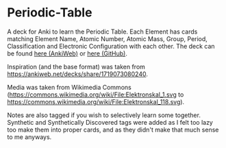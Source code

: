 # Periodic-Table
A deck for Anki to learn the Periodic Table. Each Element has cards matching Element Name, Atomic Number, Atomic Mass, Group, Period, Classification and Electronic Configuration with each other.
The deck can be found [here (AnkiWeb)](https://ankiweb.net/shared/info/590030838) or [here (GitHub)](https://github.com/SuhasK903/Anki/blob/main/Decks/Periodic-Table/Periodic%20Table%20of%20the%20Elements.apkg).

Inspiration (and the base format) was taken from https://ankiweb.net/decks/share/1719073080240.

Media was taken from Wikimedia Commons (https://commons.wikimedia.org/wiki/File:Elektronskal_1.svg to https://commons.wikimedia.org/wiki/File:Elektronskal_118.svg).

Notes are also tagged if you wish to selectively learn some together. Synthetic and Synthetically Discovered tags were added as I felt too lazy too make them into proper cards, and as they didn't make that much sense to me anyways.
